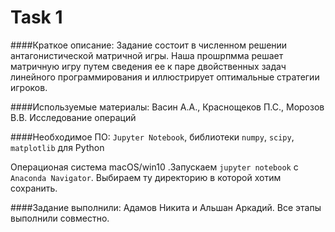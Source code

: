 # Task 1
####Краткое описание:
  Задание состоит в численном решении антагонистической матричной игры. Наша прошрпмма решает матричную игру путем сведения ее к паре двойственных задач линейного программирования и иллюстрирует оптимальные стратегии игроков.

####Используемые материалы:
  Васин А.А., Краснощеков П.С., Морозов В.В. Исследование операций
  
####Необходимое ПО: 
  `Jupyter Notebook`, библиотеки `numpy`, `scipy`, `matplotlib` для Python

  Операционая система macOS/win10 .Запускаем `jupyter notebook` с `Anaconda Navigator`. Выбираем ту директорию в которой хотим сохранить.
 
####Задание выполнили:
  Адамов Никита и Альшан Аркадий. Все этапы выполнили совместно. 
